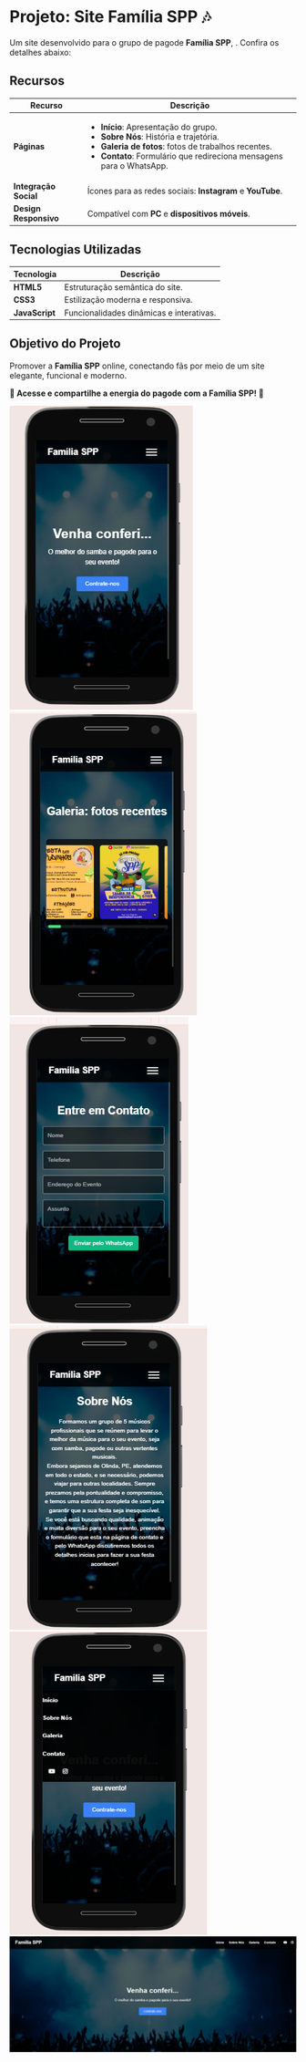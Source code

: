 <h1>Projeto: Site Família SPP 🎶</h1>
<p>
    Um site desenvolvido para o grupo de pagode <strong>Família SPP</strong>, </strong>. Confira os detalhes abaixo:
</p>

<h2>Recursos</h2>
<table>
    <thead>
        <tr>
            <th><strong>Recurso</strong></th>
            <th><strong>Descrição</strong></th>
        </tr>
    </thead>
    <tbody>
        <tr>
            <td><strong>Páginas</strong></td>
            <td>
                <ul>
                    <li><strong>Início</strong>: Apresentação do grupo.</li>
                    <li><strong>Sobre Nós</strong>: História e trajetória.</li>
                    <li><strong>Galeria de fotos</strong>: fotos de trabalhos recentes.</li>
                    <li><strong>Contato</strong>: Formulário que redireciona mensagens para o WhatsApp.</li>
                </ul>
            </td>
        </tr>
        <tr>
            <td><strong>Integração Social</strong></td>
            <td>Ícones para as redes sociais: <strong>Instagram</strong> e <strong>YouTube</strong>.</td>
        </tr>
        <tr>
            <td><strong>Design Responsivo</strong></td>
            <td>Compatível com <strong>PC</strong> e <strong>dispositivos móveis</strong>.</td>
        </tr>
    </tbody>
</table>

<h2>Tecnologias Utilizadas</h2>
<table>
    <thead>
        <tr>
            <th><strong>Tecnologia</strong></th>
            <th><strong>Descrição</strong></th>
        </tr>
    </thead>
    <tbody>
        <tr>
            <td><strong>HTML5</strong></td>
            <td>Estruturação semântica do site.</td>
        </tr>
        <tr>
            <td><strong>CSS3</strong></td>
            <td>Estilização moderna e responsiva.</td>
        </tr>
        <tr>
            <td><strong>JavaScript</strong></td>
            <td>Funcionalidades dinâmicas e interativas.</td>
        </tr>
    </tbody>
</table>

<h2>Objetivo do Projeto</h2>
<p>
    Promover a <strong>Família SPP</strong> online, conectando fãs por meio de um site elegante, funcional e moderno.
</p>

<p><strong>🎤 Acesse e compartilhe a energia do pagode com a Família SPP! 🎵</strong></p>


<img src="https://github.com/jorivaldojunior/FAMILIA-spp/blob/main/image/imagem5spp.png?raw=true"/> <img src="https://github.com/jorivaldojunior/FAMILIA-spp/blob/main/image/imagem3spp.png?raw=true"/> <img src="https://github.com/jorivaldojunior/FAMILIA-spp/blob/main/image/imagem4spp.png?raw=true"/>
<img src="https://github.com/jorivaldojunior/FAMILIA-spp/blob/main/image/imagem6spp.png?raw=true"/> <img src="https://github.com/jorivaldojunior/FAMILIA-spp/blob/main/image/imagem7spp.png?raw=true"/>
<br>
<img src="https://github.com/jorivaldojunior/FAMILIA-spp/blob/main/image/imagem1spp.png?raw=true"/>
